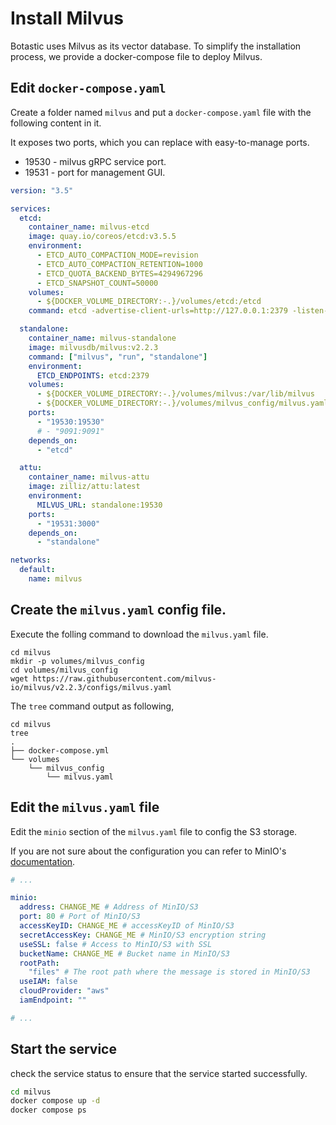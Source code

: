 # Install Milvus

Botastic uses Milvus as its vector database. To simplify the installation process, we provide a docker-compose file to deploy Milvus.

## Edit `docker-compose.yaml`

Create a folder named `milvus` and put a `docker-compose.yaml` file with the following content in it.

It exposes two ports, which you can replace with easy-to-manage ports. 

* 19530 - milvus gRPC service port.
* 19531 - port for management GUI.


```yaml
version: "3.5"

services:
  etcd:
    container_name: milvus-etcd
    image: quay.io/coreos/etcd:v3.5.5
    environment:
      - ETCD_AUTO_COMPACTION_MODE=revision
      - ETCD_AUTO_COMPACTION_RETENTION=1000
      - ETCD_QUOTA_BACKEND_BYTES=4294967296
      - ETCD_SNAPSHOT_COUNT=50000
    volumes:
      - ${DOCKER_VOLUME_DIRECTORY:-.}/volumes/etcd:/etcd
    command: etcd -advertise-client-urls=http://127.0.0.1:2379 -listen-client-urls http://0.0.0.0:2379 --data-dir /etcd

  standalone:
    container_name: milvus-standalone
    image: milvusdb/milvus:v2.2.3
    command: ["milvus", "run", "standalone"]
    environment:
      ETCD_ENDPOINTS: etcd:2379
    volumes:
      - ${DOCKER_VOLUME_DIRECTORY:-.}/volumes/milvus:/var/lib/milvus
      - ${DOCKER_VOLUME_DIRECTORY:-.}/volumes/milvus_config/milvus.yaml:/milvus/configs/milvus.yaml
    ports:
      - "19530:19530"
      # - "9091:9091"
    depends_on:
      - "etcd"

  attu:
    container_name: milvus-attu
    image: zilliz/attu:latest
    environment:
      MILVUS_URL: standalone:19530
    ports:
      - "19531:3000"
    depends_on:
      - "standalone"

networks:
  default:
    name: milvus

```

## Create the `milvus.yaml` config file.

Execute the folling command to download the `milvus.yaml` file.

```shell
cd milvus
mkdir -p volumes/milvus_config
cd volumes/milvus_config
wget https://raw.githubusercontent.com/milvus-io/milvus/v2.2.3/configs/milvus.yaml
```

The `tree` command output as following,

```shell
cd milvus
tree
.
├── docker-compose.yml
└── volumes
    └── milvus_config
        └── milvus.yaml
```

## Edit the `milvus.yaml` file

Edit the `minio` section of the `milvus.yaml` file to config the S3 storage. 

If you are not sure about the configuration you can refer to MinIO's [documentation](https://docs.min.io/docs/minio-docker-quickstart-guide.html).

```yaml
# ...

minio:
  address: CHANGE_ME # Address of MinIO/S3
  port: 80 # Port of MinIO/S3
  accessKeyID: CHANGE_ME # accessKeyID of MinIO/S3
  secretAccessKey: CHANGE_ME # MinIO/S3 encryption string
  useSSL: false # Access to MinIO/S3 with SSL
  bucketName: CHANGE_ME # Bucket name in MinIO/S3
  rootPath:
    "files" # The root path where the message is stored in MinIO/S3
  useIAM: false
  cloudProvider: "aws"
  iamEndpoint: ""

# ...
```


## Start the service

check the service status to ensure that the service started successfully.

```bash
cd milvus
docker compose up -d
docker compose ps
```

